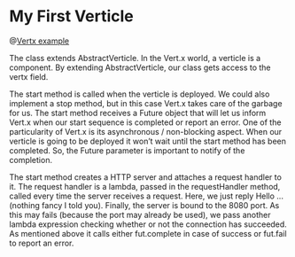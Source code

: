 # My First Verticle

@[Vertx example]({"stubs":["/src/main/java/io/vertx/codingame/Server.java"],"command":"io.vertx.codingame.ServerTest#testOK"})

The class extends AbstractVerticle. In the Vert.x world, a verticle is a component. By extending AbstractVerticle, our class gets access to the vertx field.

The start method is called when the verticle is deployed. We could also implement a stop method, but in this case Vert.x takes care of the garbage for us. The start method receives a Future object that will let us inform Vert.x when our start sequence is completed or report an error. One of the particularity of Vert.x is its asynchronous / non-blocking aspect. When our verticle is going to be deployed it won’t wait until the start method has been completed. So, the Future parameter is important to notify of the completion.

The start method creates a HTTP server and attaches a request handler to it. The request handler is a lambda, passed in the requestHandler method, called every time the server receives a request. Here, we just reply Hello ... (nothing fancy I told you). Finally, the server is bound to the 8080 port. As this may fails (because the port may already be used), we pass another lambda expression checking whether or not the connection has succeeded. As mentioned above it calls either fut.complete in case of success or fut.fail to report an error.
